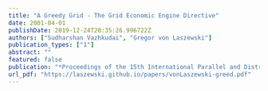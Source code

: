 ```yaml
---
title: "A Greedy Grid - The Grid Economic Engine Directive"
date: 2001-04-01
publishDate: 2019-12-24T20:35:26.996722Z
authors: ["Sudharshan Vazhkudai", "Gregor von Laszewski"]
publication_types: ["1"]
abstract: ""
featured: false
publication: "*Proceedings of the 15th International Parallel and Distributed Processing Symposium, International Workshop on Internet Computing and E-Commerce (ICEC'01)*"
url_pdf: "https://laszewski.github.io/papers/vonLaszewski-greed.pdf"
---
```


